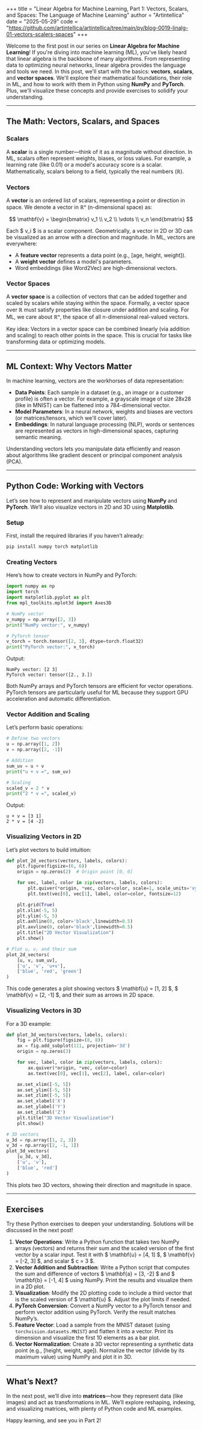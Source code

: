+++
title = "Linear Algebra for Machine Learning, Part 1: Vectors, Scalars, and Spaces: The Language of Machine Learning"
author = "Artintellica"
date = "2025-05-29"
code = "https://github.com/artintellica/artintellica/tree/main/py/blog-0019-linalg-01-vectors-scalers-spaces"
+++

Welcome to the first post in our series on **Linear Algebra for Machine
Learning**! If you're diving into machine learning (ML), you've likely heard
that linear algebra is the backbone of many algorithms. From representing data
to optimizing neural networks, linear algebra provides the language and tools we
need. In this post, we'll start with the basics: **vectors**, **scalars**, and
**vector spaces**. We'll explore their mathematical foundations, their role in
ML, and how to work with them in Python using **NumPy** and **PyTorch**. Plus,
we'll visualize these concepts and provide exercises to solidify your
understanding.

---

## The Math: Vectors, Scalars, and Spaces

### Scalars

A **scalar** is a single number—think of it as a magnitude without direction. In
ML, scalars often represent weights, biases, or loss values. For example, a
learning rate (like 0.01) or a model's accuracy score is a scalar.
Mathematically, scalars belong to a field, typically the real numbers (ℝ).

### Vectors

A **vector** is an ordered list of scalars, representing a point or direction in
space. We denote a vector in ℝⁿ (n-dimensional space) as:

$$ \mathbf{v} = \begin{bmatrix} v_1 \\ v_2 \\ \vdots \\ v_n \end{bmatrix} $$

Each $ v_i $ is a scalar component. Geometrically, a vector in 2D or 3D can be
visualized as an arrow with a direction and magnitude. In ML, vectors are
everywhere:

- A **feature vector** represents a data point (e.g., [age, height, weight]).
- A **weight vector** defines a model's parameters.
- Word embeddings (like Word2Vec) are high-dimensional vectors.

### Vector Spaces

A **vector space** is a collection of vectors that can be added together and
scaled by scalars while staying within the space. Formally, a vector space over
ℝ must satisfy properties like closure under addition and scaling. For ML, we
care about ℝⁿ, the space of all n-dimensional real-valued vectors.

Key idea: Vectors in a vector space can be combined linearly (via addition and
scaling) to reach other points in the space. This is crucial for tasks like
transforming data or optimizing models.

---

## ML Context: Why Vectors Matter

In machine learning, vectors are the workhorses of data representation:

- **Data Points**: Each sample in a dataset (e.g., an image or a customer
  profile) is often a vector. For example, a grayscale image of size 28x28 (like
  in MNIST) can be flattened into a 784-dimensional vector.
- **Model Parameters**: In a neural network, weights and biases are vectors (or
  matrices/tensors, which we'll cover later).
- **Embeddings**: In natural language processing (NLP), words or sentences are
  represented as vectors in high-dimensional spaces, capturing semantic meaning.

Understanding vectors lets you manipulate data efficiently and reason about
algorithms like gradient descent or principal component analysis (PCA).

---

## Python Code: Working with Vectors

Let’s see how to represent and manipulate vectors using **NumPy** and
**PyTorch**. We’ll also visualize vectors in 2D and 3D using **Matplotlib**.

### Setup

First, install the required libraries if you haven’t already:

```bash
pip install numpy torch matplotlib
```

### Creating Vectors

Here’s how to create vectors in NumPy and PyTorch:

```python
import numpy as np
import torch
import matplotlib.pyplot as plt
from mpl_toolkits.mplot3d import Axes3D

# NumPy vector
v_numpy = np.array([2, 3])
print("NumPy vector:", v_numpy)

# PyTorch tensor
v_torch = torch.tensor([2, 3], dtype=torch.float32)
print("PyTorch vector:", v_torch)
```

Output:

```
NumPy vector: [2 3]
PyTorch vector: tensor([2., 3.])
```

Both NumPy arrays and PyTorch tensors are efficient for vector operations.
PyTorch tensors are particularly useful for ML because they support GPU
acceleration and automatic differentiation.

### Vector Addition and Scaling

Let’s perform basic operations:

```python
# Define two vectors
u = np.array([1, 2])
v = np.array([2, -1])

# Addition
sum_uv = u + v
print("u + v =", sum_uv)

# Scaling
scaled_v = 2 * v
print("2 * v =", scaled_v)
```

Output:

```
u + v = [3 1]
2 * v = [4 -2]
```

### Visualizing Vectors in 2D

Let’s plot vectors to build intuition:

```python
def plot_2d_vectors(vectors, labels, colors):
    plt.figure(figsize=(6, 6))
    origin = np.zeros(2)  # Origin point [0, 0]

    for vec, label, color in zip(vectors, labels, colors):
        plt.quiver(*origin, *vec, color=color, scale=1, scale_units='xy', angles='xy')
        plt.text(vec[0], vec[1], label, color=color, fontsize=12)

    plt.grid(True)
    plt.xlim(-5, 5)
    plt.ylim(-5, 5)
    plt.axhline(0, color='black',linewidth=0.5)
    plt.axvline(0, color='black',linewidth=0.5)
    plt.title("2D Vector Visualization")
    plt.show()

# Plot u, v, and their sum
plot_2d_vectors(
    [u, v, sum_uv],
    ['u', 'v', 'u+v'],
    ['blue', 'red', 'green']
)
```

This code generates a plot showing vectors $ \mathbf{u} = [1, 2] $, $ \mathbf{v}
= [2, -1] $, and their sum as arrows in 2D space.

### Visualizing Vectors in 3D

For a 3D example:

```python
def plot_3d_vectors(vectors, labels, colors):
    fig = plt.figure(figsize=(8, 8))
    ax = fig.add_subplot(111, projection='3d')
    origin = np.zeros(3)

    for vec, label, color in zip(vectors, labels, colors):
        ax.quiver(*origin, *vec, color=color)
        ax.text(vec[0], vec[1], vec[2], label, color=color)

    ax.set_xlim([-5, 5])
    ax.set_ylim([-5, 5])
    ax.set_zlim([-5, 5])
    ax.set_xlabel('X')
    ax.set_ylabel('Y')
    ax.set_zlabel('Z')
    plt.title("3D Vector Visualization")
    plt.show()

# 3D vectors
u_3d = np.array([1, 2, 3])
v_3d = np.array([2, -1, 1])
plot_3d_vectors(
    [u_3d, v_3d],
    ['u', 'v'],
    ['blue', 'red']
)
```

This plots two 3D vectors, showing their direction and magnitude in space.

---

## Exercises

Try these Python exercises to deepen your understanding. Solutions will be
discussed in the next post!

1. **Vector Operations**: Write a Python function that takes two NumPy arrays
   (vectors) and returns their sum and the scaled version of the first vector by
   a scalar input. Test it with $ \mathbf{u} = [4, 1]
   $, $ \mathbf{v} = [-2, 3]
   $, and scalar $ c = 3 $.
2. **Vector Addition and Subtraction**: Write a Python script that computes the
   sum and difference of vectors $ \mathbf{a} = [3, -2] $ and $ \mathbf{b} =
   [-1, 4] $ using NumPy. Print the results and visualize them in a 2D plot.
3. **Visualization**: Modify the 2D plotting code to include a third vector that
   is the scaled version of $ \mathbf{u} $. Adjust the plot limits if needed.
4. **PyTorch Conversion**: Convert a NumPy vector to a PyTorch tensor and
   perform vector addition using PyTorch. Verify the result matches NumPy’s.
5. **Feature Vector**: Load a sample from the MNIST dataset (using
   `torchvision.datasets.MNIST`) and flatten it into a vector. Print its
   dimension and visualize the first 10 elements as a bar plot.
6. **Vector Normalization**: Create a 3D vector representing a synthetic data
   point (e.g., [height, weight, age]). Normalize the vector (divide by its
   maximum value) using NumPy and plot it in 3D.

---

## What’s Next?

In the next post, we’ll dive into **matrices**—how they represent data (like
images) and act as transformations in ML. We’ll explore reshaping, indexing, and
visualizing matrices, with plenty of Python code and ML examples.

Happy learning, and see you in Part 2!
